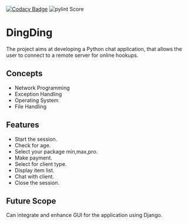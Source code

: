 [![Codacy Badge](https://app.codacy.com/project/badge/Grade/53a1ec37c9b749b78b9f697954d9ef7a)](https://www.codacy.com/gh/99002508/DingDing/dashboard?utm_source=github.com&amp;utm_medium=referral&amp;utm_content=99002508/DingDing&amp;utm_campaign=Badge_Grade)
![pylint Score](https://mperlet.github.io/pybadge/badges/7.2.svg)
# DingDing
The project aims at developing a Python chat application, that allows the user to connect to a remote server for online hookups.

## Concepts
  - Network Programming
  - Exception Handling
  - Operating System
  - File Handling

## Features
  - Start the session.
  - Check for age.
  - Select your package min,max,pro.
  - Make payment.
  - Select for client type.
  - Display item list. 
  - Chat with client.
  - Close the session.

## Future Scope
Can integrate and enhance GUI for the application using Django.

